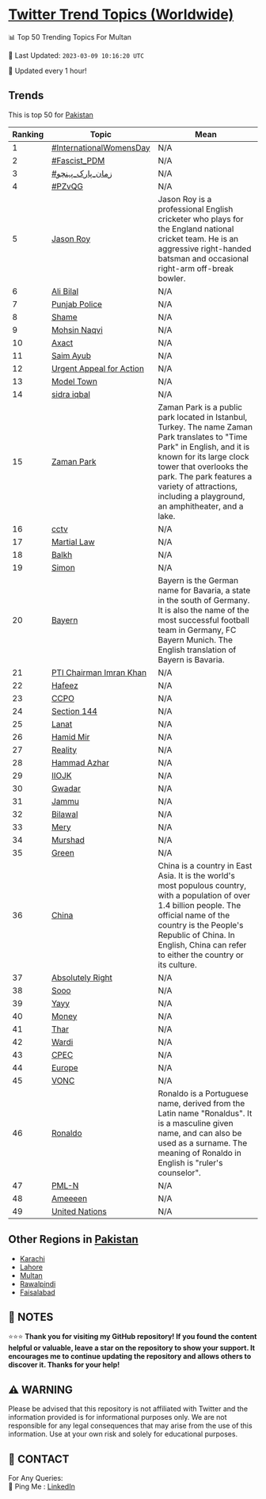 [Twitter Trend Topics (Worldwide)](https://github.com/ErcinDedeoglu/Twitter-Trend-Topics)
==========


📊 Top 50 Trending Topics For Multan

📆 Last Updated: `2023-03-09 10:16:20 UTC`

🔧 Updated every 1 hour!


## Trends

This is top 50 for [Pakistan](</Pakistan>)

| Ranking | Topic | Mean |
| ------- | ------------ | ------------ |
| 1 | [#InternationalWomensDay](http://twitter.com/search?q=%23InternationalWomensDay) | N/A |
| 2 | [#Fascist_PDM](http://twitter.com/search?q=%23Fascist_PDM) | N/A |
| 3 | [#زمان_پارک_پہنچو](http://twitter.com/search?q=%23%d8%b2%d9%85%d8%a7%d9%86_%d9%be%d8%a7%d8%b1%da%a9_%d9%be%db%81%d9%86%da%86%d9%88) | N/A |
| 4 | [#PZvQG](http://twitter.com/search?q=%23PZvQG) | N/A |
| 5 | [Jason Roy](http://twitter.com/search?q=Jason+Roy) | Jason Roy is a professional English cricketer who plays for the England national cricket team. He is an aggressive right-handed batsman and occasional right-arm off-break bowler. |
| 6 | [Ali Bilal](http://twitter.com/search?q=Ali+Bilal) | N/A |
| 7 | [Punjab Police](http://twitter.com/search?q=Punjab+Police) | N/A |
| 8 | [Shame](http://twitter.com/search?q=Shame) | N/A |
| 9 | [Mohsin Naqvi](http://twitter.com/search?q=Mohsin+Naqvi) | N/A |
| 10 | [Axact](http://twitter.com/search?q=Axact) | N/A |
| 11 | [Saim Ayub](http://twitter.com/search?q=Saim+Ayub) | N/A |
| 12 | [Urgent Appeal for Action](http://twitter.com/search?q=Urgent+Appeal+for+Action) | N/A |
| 13 | [Model Town](http://twitter.com/search?q=Model+Town) | N/A |
| 14 | [sidra iqbal](http://twitter.com/search?q=sidra+iqbal) | N/A |
| 15 | [Zaman Park](http://twitter.com/search?q=Zaman+Park) | Zaman Park is a public park located in Istanbul, Turkey. The name Zaman Park translates to "Time Park" in English, and it is known for its large clock tower that overlooks the park. The park features a variety of attractions, including a playground, an amphitheater, and a lake. |
| 16 | [cctv](http://twitter.com/search?q=cctv) | N/A |
| 17 | [Martial Law](http://twitter.com/search?q=Martial+Law) | N/A |
| 18 | [Balkh](http://twitter.com/search?q=Balkh) | N/A |
| 19 | [Simon](http://twitter.com/search?q=Simon) | N/A |
| 20 | [Bayern](http://twitter.com/search?q=Bayern) | Bayern is the German name for Bavaria, a state in the south of Germany. It is also the name of the most successful football team in Germany, FC Bayern Munich. The English translation of Bayern is Bavaria. |
| 21 | [PTI Chairman Imran Khan](http://twitter.com/search?q=PTI+Chairman+Imran+Khan) | N/A |
| 22 | [Hafeez](http://twitter.com/search?q=Hafeez) | N/A |
| 23 | [CCPO](http://twitter.com/search?q=CCPO) | N/A |
| 24 | [Section 144](http://twitter.com/search?q=Section+144) | N/A |
| 25 | [Lanat](http://twitter.com/search?q=Lanat) | N/A |
| 26 | [Hamid Mir](http://twitter.com/search?q=Hamid+Mir) | N/A |
| 27 | [Reality](http://twitter.com/search?q=Reality) | N/A |
| 28 | [Hammad Azhar](http://twitter.com/search?q=Hammad+Azhar) | N/A |
| 29 | [IIOJK](http://twitter.com/search?q=IIOJK) | N/A |
| 30 | [Gwadar](http://twitter.com/search?q=Gwadar) | N/A |
| 31 | [Jammu](http://twitter.com/search?q=Jammu) | N/A |
| 32 | [Bilawal](http://twitter.com/search?q=Bilawal) | N/A |
| 33 | [Mery](http://twitter.com/search?q=Mery) | N/A |
| 34 | [Murshad](http://twitter.com/search?q=Murshad) | N/A |
| 35 | [Green](http://twitter.com/search?q=Green) | N/A |
| 36 | [China](http://twitter.com/search?q=China) | China is a country in East Asia. It is the world's most populous country, with a population of over 1.4 billion people. The official name of the country is the People's Republic of China. In English, China can refer to either the country or its culture. |
| 37 | [Absolutely Right](http://twitter.com/search?q=Absolutely+Right) | N/A |
| 38 | [Sooo](http://twitter.com/search?q=Sooo) | N/A |
| 39 | [Yayy](http://twitter.com/search?q=Yayy) | N/A |
| 40 | [Money](http://twitter.com/search?q=Money) | N/A |
| 41 | [Thar](http://twitter.com/search?q=Thar) | N/A |
| 42 | [Wardi](http://twitter.com/search?q=Wardi) | N/A |
| 43 | [CPEC](http://twitter.com/search?q=CPEC) | N/A |
| 44 | [Europe](http://twitter.com/search?q=Europe) | N/A |
| 45 | [VONC](http://twitter.com/search?q=VONC) | N/A |
| 46 | [Ronaldo](http://twitter.com/search?q=Ronaldo) | Ronaldo is a Portuguese name, derived from the Latin name "Ronaldus". It is a masculine given name, and can also be used as a surname. The meaning of Ronaldo in English is "ruler's counselor". |
| 47 | [PML-N](http://twitter.com/search?q=PML-N) | N/A |
| 48 | [Ameeeen](http://twitter.com/search?q=Ameeeen) | N/A |
| 49 | [United Nations](http://twitter.com/search?q=United+Nations) | N/A |



## Other Regions in [Pakistan](</Pakistan>)

* [Karachi](</Pakistan/Karachi.md>)
* [Lahore](</Pakistan/Lahore.md>)
* [Multan](</Pakistan/Multan.md>)
* [Rawalpindi](</Pakistan/Rawalpindi.md>)
* [Faisalabad](</Pakistan/Faisalabad.md>)



## 📝 NOTES

⭐⭐⭐ **Thank you for visiting my GitHub repository! If you found the content helpful or valuable, leave a star on the repository to show your support. It encourages me to continue updating the repository and allows others to discover it. Thanks for your help!**


## ⚠️ WARNING

Please be advised that this repository is not affiliated with Twitter and the information provided is for informational purposes only. We are not responsible for any legal consequences that may arise from the use of this information. Use at your own risk and solely for educational purposes.


## 📨 CONTACT

 For Any Queries:  
            🏓 Ping Me : [LinkedIn](https://www.linkedin.com/in/ercindedeoglu/)
